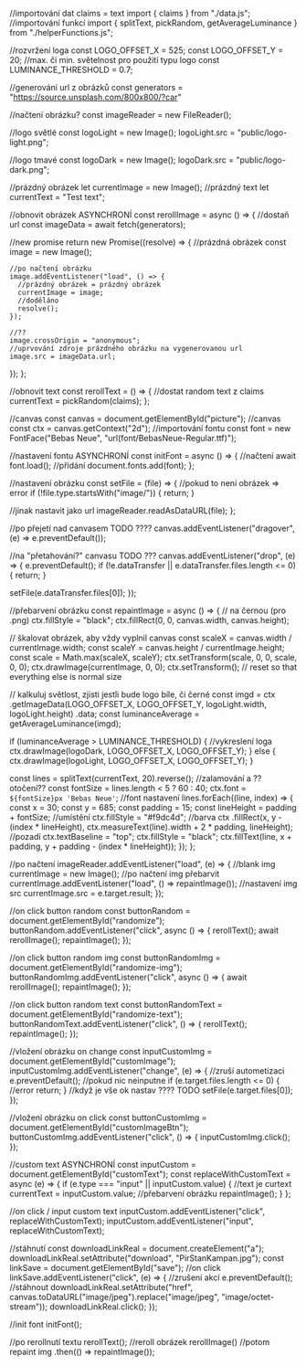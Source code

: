 //importování dat claims = text
import { claims } from "./data.js";
//importování funkcí
import { splitText, pickRandom, getAverageLuminance } from "./helperFunctions.js";

//rozvržení loga
const LOGO_OFFSET_X = 525;
const LOGO_OFFSET_Y = 20;
//max. či min. světelnost pro použití typu logo
const LUMINANCE_THRESHOLD = 0.7;

//generování url z obrázků
const generators = "https://source.unsplash.com/800x800/?car"

//načtení obrázku?
const imageReader = new FileReader();

//logo světlé
const logoLight = new Image();
logoLight.src = "public/logo-light.png";

//logo tmavé
const logoDark = new Image();
logoDark.src = "public/logo-dark.png";

//prázdný obrázek
let currentImage = new Image();
//prázdný text
let currentText = "Test text";

//obnovit obrázek ASYNCHRONÍ
const rerollImage = async () => {
  //dostaň url
  const imageData = await fetch(generators);

  //new promise
  return new Promise((resolve) => {
    //prázdná obrázek
    const image = new Image();

    //po načtení obrázku
    image.addEventListener("load", () => {
      //prázdný obrázek = prázdný obrázek
      currentImage = image;
      //doděláno
      resolve();
    });

    //??
    image.crossOrigin = "anonymous";
    //uprvování zdroje prázdného obrázku na vygenerovanou url
    image.src = imageData.url;
  });
};

//obnovit text
const rerollText = () => {
  //dostat random text z claims
  currentText = pickRandom(claims);
};

//canvas
const canvas = document.getElementById("picture");
//canvas
const ctx = canvas.getContext("2d");
//importování fontu
const font = new FontFace("Bebas Neue", "url(font/BebasNeue-Regular.ttf)");

//nastavení fontu ASYNCHRONÍ
const initFont = async () => {
  //načtení
  await font.load();
  //přidání
  document.fonts.add(font);
};

//nastavení obrázku
const setFile = (file) => {
  //pokud to není obrázek => error
  if (!file.type.startsWith("image/")) {
    return;
  }

  //jinak nastavit jako url
  imageReader.readAsDataURL(file);
};

//po přejetí nad canvasem TODO ????
canvas.addEventListener("dragover", (e) => e.preventDefault());

//na "přetahování?" canvasu TODO ???
canvas.addEventListener("drop", (e) => {
  e.preventDefault();
  if (!e.dataTransfer || e.dataTransfer.files.length <= 0) {
    return;
  }

  setFile(e.dataTransfer.files[0]);
});

//přebarvení obrázku
const repaintImage = async () => {
  // na černou (pro .png)
  ctx.fillStyle = "black";
  ctx.fillRect(0, 0, canvas.width, canvas.height);

  // škalovat obrázek, aby vždy vyplnil canvas
  const scaleX = canvas.width / currentImage.width;
  const scaleY = canvas.height / currentImage.height;
  const scale = Math.max(scaleX, scaleY);
  ctx.setTransform(scale, 0, 0, scale, 0, 0);
  ctx.drawImage(currentImage, 0, 0);
  ctx.setTransform(); // reset so that everything else is normal size

  // kalkuluj světlost, zjisti jestli bude logo bíle, či černé
  const imgd = ctx
    .getImageData(LOGO_OFFSET_X, LOGO_OFFSET_Y, logoLight.width, logoLight.height)
    .data;
  const luminanceAverage = getAverageLuminance(imgd);

  if (luminanceAverage > LUMINANCE_THRESHOLD) { //vykreslení loga
    ctx.drawImage(logoDark, LOGO_OFFSET_X, LOGO_OFFSET_Y);
  } else {
    ctx.drawImage(logoLight, LOGO_OFFSET_X, LOGO_OFFSET_Y);
  }

  const lines = splitText(currentText, 20).reverse(); //zalamování a ??otočení??
  const fontSize = lines.length < 5 ? 60 : 40;
  ctx.font = `${fontSize}px 'Bebas Neue'`; //font nastavení
  lines.forEach((line, index) => {
    const x = 30;
    const y = 685;
    const padding = 15;
    const lineHeight = padding + fontSize; //umístění
    ctx.fillStyle = "#f9dc4d"; //barva
    ctx
      .fillRect(x, y - (index * lineHeight), ctx.measureText(line).width + 2 * padding, lineHeight); //pozadí
    ctx.textBaseline = "top";
    ctx.fillStyle = "black";
    ctx.fillText(line, x + padding, y + padding - (index * lineHeight));
  });
};

//po načtení
imageReader.addEventListener("load", (e) => {
  //blank img
  currentImage = new Image();
  //po načtení img přebarvit
  currentImage.addEventListener("load", () => repaintImage());
  //nastavení img src
  currentImage.src = e.target.result;
});

//on click button random
const buttonRandom = document.getElementById("randomize");
buttonRandom.addEventListener("click", async () => {
  rerollText();
  await rerollImage();
  repaintImage();
});

//on click button random img
const buttonRandomImg = document.getElementById("randomize-img");
buttonRandomImg.addEventListener("click", async () => {
  await rerollImage();
  repaintImage();
});

//on click button random text
const buttonRandomText = document.getElementById("randomize-text");
buttonRandomText.addEventListener("click", () => {
  rerollText();
  repaintImage();
});

//vložení obrázku on change
const inputCustomImg = document.getElementById("customImage");
inputCustomImg.addEventListener("change", (e) => {
  //zruší autometizaci
  e.preventDefault();
  //pokud nic neinputne
  if (e.target.files.length <= 0) {
    //error
    return;
  }
  //když je vše ok nastav ???? TODO
  setFile(e.target.files[0]);
});

//vložení obrázku on click
const buttonCustomImg = document.getElementById("customImageBtn");
buttonCustomImg.addEventListener("click", () => {
  inputCustomImg.click();
});

//custom text ASYNCHRONÍ
const inputCustom = document.getElementById("customText");
const replaceWithCustomText = async (e) => {
  if (e.type === "input" || inputCustom.value) {
    //text je curtext
    currentText = inputCustom.value;
    //přebarvení obrázku
    repaintImage();
  }
};

//on click / input custom text
inputCustom.addEventListener("click", replaceWithCustomText);
inputCustom.addEventListener("input", replaceWithCustomText);

//stáhnutí
const downloadLinkReal = document.createElement("a");
downloadLinkReal.setAttribute("download", "PirStanKampan.jpg");
const linkSave = document.getElementById("save");
//on click
linkSave.addEventListener("click", (e) => {
  //zrušení akcí
  e.preventDefault();
  //stáhnout
  downloadLinkReal.setAttribute("href", canvas.toDataURL("image/jpeg").replace("image/jpeg", "image/octet-stream"));
  downloadLinkReal.click();
});

//init font
initFont();

//po rerollnutí textu
rerollText();
//reroll obrázek
rerollImage()
  //potom repaint img
  .then(() => repaintImage());
